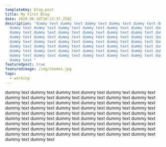 ```yaml
---
templateKey: blog-post
title: My First Blog
date: 2020-06-16T10:13:37.258Z
description: "dummy text dummy text dummy text dummy text dummy text dummy text
  dummy text dummy text dummy text dummy text dummy text dummy text dummy text
  dummy text dummy text dummy text dummy text dummy text dummy text dummy text
  dummy text dummy text dummy text dummy text dummy text dummy text dummy text
  dummy text dummy text dummy text dummy text dummy text dummy text dummy text
  dummy text dummy text dummy text dummy text dummy text dummy text dummy text
  dummy text dummy text dummy text dummy text dummy text dummy text dummy text
  dummy text dummy text dummy text dummy text dummy text dummy text dummy text
  dummy text "
featuredpost: true
featuredimage: /img/chemex.jpg
tags:
  - working
---
```

<!--StartFragment-->

dummy text dummy text dummy text dummy text dummy text dummy text dummy text dummy text dummy text dummy text dummy text dummy text dummy text dummy text dummy text dummy text dummy text dummy text dummy text dummy text dummy text dummy text dummy text dummy text dummy text dummy text dummy text dummy text dummy text dummy text dummy text dummy text dummy text dummy text dummy text dummy text dummy text dummy text dummy text dummy text dummy text dummy text dummy text dummy text dummy text dummy text dummy text dummy text dummy text dummy text dummy text dummy text dummy text dummy text dummy text dummy text

<!--EndFragment-->